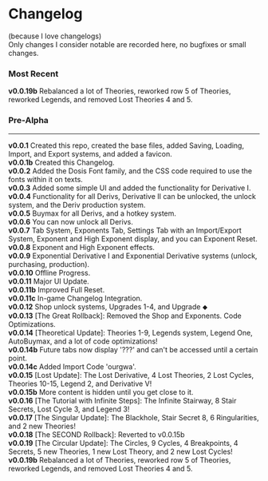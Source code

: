 # Changelog
(because I love changelogs) <br>
Only changes I consider notable are recorded here, no bugfixes or small changes.
### Most Recent
**v0.0.19b** Rebalanced a lot of Theories, reworked row 5 of Theories, reworked Legends, and removed Lost Theories 4 and 5. <br>
### Pre-Alpha
***
**v0.0.1** Created this repo, created the base files, added Saving, Loading, Import, and Export systems, and added a favicon. <br>
**v0.0.1b** Created this Changelog. <br>
**v0.0.2** Added the Dosis Font family, and the CSS code required to use the fonts within it on texts. <br>
**v0.0.3** Added some simple UI and added the functionality for Derivative I. <br>
**v0.0.4** Functionality for all Derivs, Derivative II can be unlocked, the unlock system, and the Deriv production system. <br>
**v0.0.5** Buymax for all Derivs, and a hotkey system. <br>
**v0.0.6** You can now unlock all Derivs. <br>
**v0.0.7** Tab System, Exponents Tab, Settings Tab with an Import/Export System, Exponent and High Exponent display, and you can Exponent Reset. <br>
**v0.0.8** Exponent and High Exponent effects. <br>
**v0.0.9** Exponential Derivative I and Exponential Derivative systems (unlock, purchasing, production). <br>
**v0.0.10** Offline Progress. <br>
**v0.0.11** Major UI Update. <br>
**v0.0.11b** Improved Full Reset. <br>
**v0.0.11c** In-game Changelog Integration. <br>
**v0.0.12** Shop unlock systems, Upgrades 1-4, and Upgrade ⬥ <br>
**v0.0.13** [The Great Rollback]: Removed the Shop and Exponents. Code Optimizations.<br>
**v0.0.14** [Theoretical Update]: Theories 1-9, Legends system, Legend One, AutoBuymax, and a lot of code optimizations! <br>
**v0.0.14b** Future tabs now display '???' and can't be accessed until a certain point. <br>
**v0.0.14c** Added Import Code 'ourgwa'. <br>
**v0.0.15** [Lost Update]: The Lost Derivative, 4 Lost Theories, 2 Lost Cycles, Theories 10-15, Legend 2, and Derivative V! <br>
**v0.0.15b** More content is hidden until you get close to it. <br>
**v0.0.16** [The Tutorial with Infinite Steps]: The Infinite Stairway, 8 Stair Secrets, Lost Cycle 3, and Legend 3! <br>
**v0.0.17** [The Singular Update]: The Blackhole, Stair Secret 8, 6 Ringularities, and 2 new Theories! <br>
**v0.0.18** [The SECOND Rollback]: Reverted to v0.0.15b <br>
**v0.0.19** [The Circular Update]: The Circles, 9 Cycles, 4 Breakpoints, 4 Secrets, 5 new Theories, 1 new Lost Theory, and 2 new Lost Cycles! <br>
**v0.0.19b** Rebalanced a lot of Theories, reworked row 5 of Theories, reworked Legends, and removed Lost Theories 4 and 5. <br>